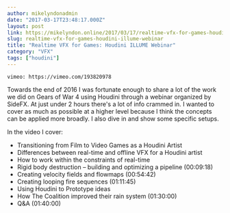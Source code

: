 ```yaml
---
author: mikelyndonadmin
date: "2017-03-17T23:48:17.000Z"
layout: post
link: https://mikelyndon.online/2017/03/17/realtime-vfx-for-games-houdini-illume-webinar/
slug: realtime-vfx-for-games-houdini-illume-webinar
title: "Realtime VFX for Games: Houdini ILLUME Webinar"
category: "VFX"
tags: ["houdini"]
---
```


`vimeo: https://vimeo.com/193820978`

Towards the end of 2016 I was fortunate enough to share a lot of the work we did on Gears of War 4 using Houdini through a webinar organized by SideFX. At just under 2 hours there's a lot of info crammed in. I wanted to cover as much as possible at a higher level because I think the concepts can be applied more broadly. I also dive in and show some specific setups.

In the video I cover:

- Transitioning from Film to Video Games as a Houdini Artist
- Differences between real-time and offline VFX for a Houdini artist
- How to work within the constraints of real-time
- Rigid body destruction – building and optimizing a pipeline (00:09:18)
- Creating velocity fields and flowmaps (00:54:42)
- Creating looping fire sequences (01:11:45)
- Using Houdini to Prototype ideas
- How The Coalition improved their rain system (01:30:00)
- Q&A (01:40:00)
